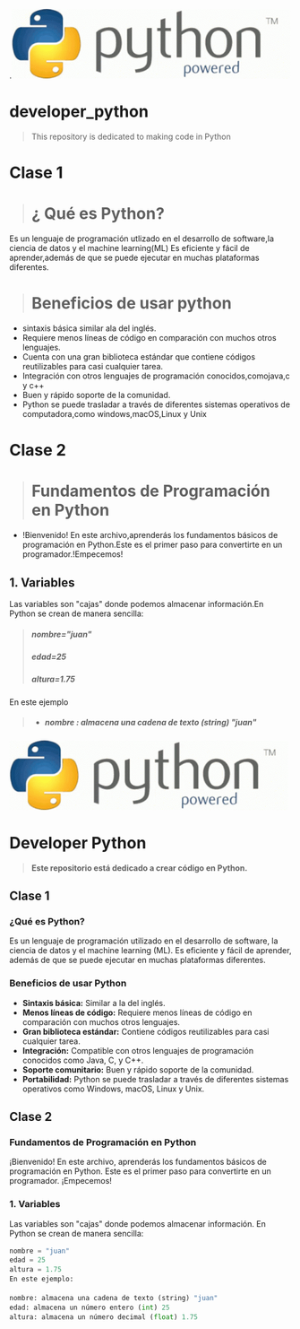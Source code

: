 .![alt text](image.png)
# developer_python
>This repository is dedicated to making code in Python
# Clase 1
> # ¿ Qué es Python?
Es un lenguaje de  programación utlizado  en el desarrollo de software,la ciencia  de datos y el machine learning(ML)
Es eficiente y fácil de aprender,además de  que se puede ejecutar en muchas plataformas diferentes.
># Beneficios de usar python
* sintaxis básica similar ala del inglés.
* Requiere  menos líneas de código en comparación con muchos otros lenguajes.
* Cuenta con una gran biblioteca estándar que contiene códigos reutilizables para  casi  cualquier tarea.
* Integración con otros lenguajes de programación conocidos,comojava,c y c++
* Buen y rápido soporte de la comunidad.
* Python se puede trasladar a través de diferentes sistemas operativos de  computadora,como   windows,macOS,Linux y 
Unix
# Clase 2
> # Fundamentos de Programación en Python
* !Bienvenido! En este  archivo,aprenderás los fundamentos básicos de programación en Python.Este es el primer paso para convertirte en un programador.!Empecemos!
## 1. Variables
Las variables son "cajas" donde podemos almacenar información.En Python se crean de manera sencilla:
>##### nombre="juan"
>##### edad=25
>##### altura=1.75
En este ejemplo

>* ##### nombre :   almacena una cadena  de texto (string) "juan"

![alt text](image.png)


# Developer Python
> **Este repositorio está dedicado a crear código en Python.**

## Clase 1
### ¿Qué es Python?
Es un lenguaje de programación utilizado en el desarrollo de software, la ciencia de datos y el machine learning (ML).
Es eficiente y fácil de aprender, además de que se puede ejecutar en muchas plataformas diferentes.

### Beneficios de usar Python
- **Sintaxis básica:** Similar a la del inglés.
- **Menos líneas de código:** Requiere menos líneas de código en comparación con muchos otros lenguajes.
- **Gran biblioteca estándar:** Contiene códigos reutilizables para casi cualquier tarea.
- **Integración:** Compatible con otros lenguajes de programación conocidos como Java, C, y C++.
- **Soporte comunitario:** Buen y rápido soporte de la comunidad.
- **Portabilidad:** Python se puede trasladar a través de diferentes sistemas operativos como Windows, macOS, Linux y Unix.

## Clase 2
### Fundamentos de Programación en Python
¡Bienvenido! En este archivo, aprenderás los fundamentos básicos de programación en Python. Este es el primer paso para convertirte en un programador. ¡Empecemos!

### 1. Variables
Las variables son "cajas" donde podemos almacenar información. En Python se crean de manera sencilla:

```python
nombre = "juan"
edad = 25
altura = 1.75
En este ejemplo:

nombre: almacena una cadena de texto (string) "juan"
edad: almacena un número entero (int) 25
altura: almacena un número decimal (float) 1.75
